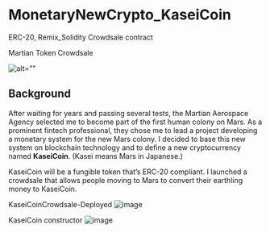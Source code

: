# MonetaryNewCrypto_KaseiCoin
ERC-20, Remix_Solidity Crowdsale contract

Martian Token Crowdsale

![alt=""](Images/application-image.png)

## Background

After waiting for years and passing several tests, the Martian Aerospace Agency selected me to become part of the first human colony on Mars. As a prominent fintech professional, they chose me to lead a project developing a monetary system for the new Mars colony. I decided to base this new system on blockchain technology and to define a new cryptocurrency named **KaseiCoin**. (Kasei means Mars in Japanese.)

KaseiCoin will be a fungible token that’s ERC-20 compliant. I launched a crowdsale that allows people moving to Mars to convert their earthling money to KaseiCoin.

KaseiCoinCrowdsale-Deployed
![image](https://github.com/NeycJ/MonetaryNewCrypto_KaseiCoin/assets/119983738/d741e116-c531-45d3-8156-9273c6855d19)


KaseiCoin constructor
![image](https://github.com/NeycJ/MonetaryNewCrypto_KaseiCoin/assets/119983738/3e0e605d-f1cb-43bf-b282-9bf0b15d6d77)
